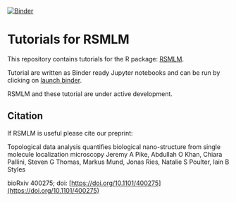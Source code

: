 
[![Binder](https://mybinder.org/badge.svg)](https://mybinder.org/v2/gh/JeremyPike/RSMLM-tutorials/23627c2?filepath=%2Ftree%2Fnotebooks
)

# Tutorials for RSMLM

This repository contains tutorials for the R package: [RSMLM](https://github.com/JeremyPike/RSMLM).

Tutorial are written as Binder ready Jupyter notebooks and can be run by clicking on [launch binder](https://mybinder.org/v2/gh/JeremyPike/RSMLM-tutorials/23627c2?filepath=%2Ftree%2Fnotebooks
). 

RSMLM and these tutorial are under active development.

## Citation

If RSMLM is useful please cite our preprint:

Topological data analysis quantifies biological nano-structure from single molecule localization microscopy
Jeremy A Pike, Abdullah O Khan, Chiara Pallini, Steven G Thomas, Markus Mund, Jonas Ries, Natalie S Poulter, Iain B Styles

bioRxiv 400275; doi: [https://doi.org/10.1101/400275](https://doi.org/10.1101/400275)
